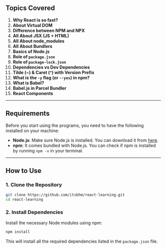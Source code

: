 ## Topics Covered

1. **Why React is so fast?**
2. **About Virtual DOM**
3. **Difference between NPM and NPX**
4. **All About JSX (JS + HTML)**
5. **All About node_modules**
6. **All About Bundlers**
7. **Basics of Node.js**
8. **Role of `package.json`**
9. **Role of `package-lock.json`**
10. **Dependencies vs Dev Dependencies**
11. **Tilde (~) & Caret (^) with Version Prefix**
12. **What is the `-y` flag (or `--yes`) in npm?**
13. **What is Babel?**
14. **Babel.js in Parcel Bundler**
15. **React Components**

---

## Requirements

Before you start using the programs, you need to have the following installed on your machine:

- **Node.js**: Make sure Node.js is installed. You can download it from [here](https://nodejs.org/).
- **npm**: It comes bundled with Node.js. You can check if npm is installed by running `npm -v` in your terminal.

---

## How to Use

### 1. Clone the Repository

```bash
git clone https://github.com/itsbhm/react-learning.git
cd react-learning
```

### 2. Install Dependencies

Install the necessary Node modules using npm:

```bash
npm install
```

This will install all the required dependencies listed in the `package.json` file.
